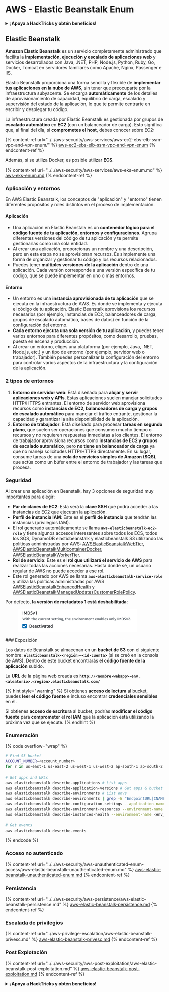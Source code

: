 # AWS - Elastic Beanstalk Enum

<details>

<summary><strong>¡Apoya a HackTricks y obtén beneficios!</strong></summary>

* Si quieres ver a tu **empresa anunciada en HackTricks** o si quieres acceder a la **última versión de PEASS o descargar HackTricks en PDF**, consulta los [**PLANES DE SUSCRIPCIÓN**](https://github.com/sponsors/carlospolop).
* Obtén el [**merchandising oficial de PEASS y HackTricks**](https://peass.creator-spring.com).
* Descubre [**The PEASS Family**](https://opensea.io/collection/the-peass-family), nuestra colección exclusiva de [**NFTs**](https://opensea.io/collection/the-peass-family).
* **Únete al** 💬 [**grupo de Discord**](https://discord.gg/hRep4RUj7f) o al [**grupo de Telegram**](https://t.me/peass) o **sígueme** en **Twitter** 🐦 [**@carlospolopm**](https://twitter.com/carlospolopm).

* **Comparte tus trucos de hacking enviando PRs a los repositorios de** [**HackTricks**](https://github.com/carlospolop/hacktricks) y [**HackTricks Cloud**](https://github.com/carlospolop/hacktricks-cloud) en GitHub.

</details>

## Elastic Beanstalk

**Amazon Elastic Beanstalk** es un servicio completamente administrado que facilita la **implementación, ejecución y escalado de aplicaciones web** y servicios desarrollados con Java, .NET, PHP, Node.js, Python, Ruby, Go, Docker, Tomcat en servidores familiares como Apache, Nginx, Passenger e IIS.

Elastic Beanstalk proporciona una forma sencilla y flexible de **implementar tus aplicaciones en la nube de AWS**, sin tener que preocuparte por la infraestructura subyacente. Se encarga **automáticamente** de los detalles de aprovisionamiento de capacidad, equilibrio de carga, escalado y supervisión del estado de la aplicación, lo que te permite centrarte en escribir y desplegar tu código.

La infraestructura creada por Elastic Beanstalk es gestionada por grupos de **escalado automático** en **EC2** (con un balanceador de carga). Esto significa que, al final del día, si **comprometes el host**, debes conocer sobre EC2:

{% content-ref url="../../aws-security/aws-services/aws-ec2-ebs-elb-ssm-vpc-and-vpn-enum/" %}
[aws-ec2-ebs-elb-ssm-vpc-and-vpn-enum](../../aws-security/aws-services/aws-ec2-ebs-elb-ssm-vpc-and-vpn-enum/)
{% endcontent-ref %}

Además, si se utiliza Docker, es posible utilizar **ECS**.

{% content-ref url="../../aws-security/aws-services/aws-eks-enum.md" %}
[aws-eks-enum.md](../../aws-security/aws-services/aws-eks-enum.md)
{% endcontent-ref %}

### Aplicación y entornos

En AWS Elastic Beanstalk, los conceptos de "aplicación" y "entorno" tienen diferentes propósitos y roles distintos en el proceso de implementación.

#### Aplicación

* Una aplicación en Elastic Beanstalk es un **contenedor lógico para el código fuente de tu aplicación, entornos y configuraciones**. Agrupa diferentes versiones del código de tu aplicación y te permite gestionarlas como una sola entidad.
* Al crear una aplicación, proporcionas un nombre y una descripción, pero en esta etapa no se aprovisionan recursos. Es simplemente una forma de organizar y gestionar tu código y los recursos relacionados.
* Puedes tener **múltiples versiones de la aplicación** dentro de una aplicación. Cada versión corresponde a una versión específica de tu código, que se puede implementar en uno o más entornos.

#### Entorno

* Un entorno es una **instancia aprovisionada de tu aplicación** que se ejecuta en la infraestructura de AWS. Es donde se implementa y ejecuta el código de tu aplicación. Elastic Beanstalk aprovisiona los recursos necesarios (por ejemplo, instancias de EC2, balanceadores de carga, grupos de escalado automático, bases de datos) en función de la configuración del entorno.
* **Cada entorno ejecuta una sola versión de tu aplicación**, y puedes tener varios entornos para diferentes propósitos, como desarrollo, pruebas, puesta en escena y producción.
* Al crear un entorno, eliges una plataforma (por ejemplo, Java, .NET, Node.js, etc.) y un tipo de entorno (por ejemplo, servidor web o trabajador). También puedes personalizar la configuración del entorno para controlar varios aspectos de la infraestructura y la configuración de la aplicación.

### 2 tipos de entornos

1. **Entorno de servidor web**: Está diseñado para **alojar y servir aplicaciones web y APIs**. Estas aplicaciones suelen manejar solicitudes HTTP/HTTPS entrantes. El entorno de servidor web aprovisiona recursos como **instancias de EC2, balanceadores de carga y grupos de escalado automático** para manejar el tráfico entrante, gestionar la capacidad y garantizar la alta disponibilidad de la aplicación.
2. **Entorno de trabajador**: Está diseñado para procesar **tareas en segundo plano**, que suelen ser operaciones que consumen mucho tiempo o recursos y no requieren respuestas inmediatas a los clientes. El entorno de trabajador aprovisiona recursos como **instancias de EC2 y grupos de escalado automático**, pero **no tiene un balanceador de carga** ya que no maneja solicitudes HTTP/HTTPS directamente. En su lugar, consume tareas de una **cola de servicios simples de Amazon (SQS)**, que actúa como un búfer entre el entorno de trabajador y las tareas que procesa.

### Seguridad

Al crear una aplicación en Beanstalk, hay 3 opciones de seguridad muy importantes para elegir:

* **Par de claves de EC2**: Esta será la **clave SSH** que podrá acceder a las instancias de EC2 que ejecutan la aplicación.
* **Perfil de instancia IAM**: Este es el **perfil de instancia** que tendrán las instancias (privilegios IAM).
* El rol generado automáticamente se llama **`aws-elasticbeanstalk-ec2-role`** y tiene algunos accesos interesantes sobre todos los ECS, todos los SQS, DynamoDB elasticbeanstalk y elasticbeanstalk S3 utilizando las políticas administradas por AWS: [AWSElasticBeanstalkWebTier](https://us-east-1.console.aws.amazon.com/iam/home#/policies/arn:aws:iam::aws:policy/AWSElasticBeanstalkWebTier), [AWSElasticBeanstalkMulticontainerDocker](https://us-east-1.console.aws.amazon.com/iam/home#/policies/arn:aws:iam::aws:policy/AWSElasticBeanstalkMulticontainerDocker), [AWSElasticBeanstalkWorkerTier](https://us-east-1.console.aws.amazon.com/iam/home#/policies/arn:aws:iam::aws:policy/AWSElasticBeanstalkWorkerTier).
* **Rol de servicio**: Este es el **rol que utilizará el servicio de AWS** para realizar todas las acciones necesarias. Hasta donde sé, un usuario regular de AWS no puede acceder a ese rol.
* Este rol generado por AWS se llama **`aws-elasticbeanstalk-service-role`** y utiliza las políticas administradas por AWS [AWSElasticBeanstalkEnhancedHealth](https://us-east-1.console.aws.amazon.com/iam/home#/policies/arn:aws:iam::aws:policy/service-role/AWSElasticBeanstalkEnhancedHealth) y [AWSElasticBeanstalkManagedUpdatesCustomerRolePolicy](https://us-east-1.console.aws.amazon.com/iamv2/home?region=us-east-1#/roles/details/aws-elasticbeanstalk-service-role?section=permissions).

Por defecto, **la versión de metadatos 1 está deshabilitada**:

<figure><img src="../../../.gitbook/assets/image (18) (1) (2).png" alt=""><figcaption></figcaption></figure>
### Exposición

Los datos de Beanstalk se almacenan en un **bucket de S3** con el siguiente nombre: **`elasticbeanstalk-<región>-<id-cuenta>`** (si se creó en la consola de AWS). Dentro de este bucket encontrarás el **código fuente de la aplicación** subido.

La **URL** de la página web creada es **`http://<nombre-webapp>-env.<aleatorio>.<región>.elasticbeanstalk.com/`**

{% hint style="warning" %}
Si obtienes **acceso de lectura** al bucket, puedes **leer el código fuente** e incluso encontrar **credenciales sensibles** en él.

Si obtienes **acceso de escritura** al bucket, podrías **modificar el código fuente** para **comprometer** el **rol IAM** que la aplicación está utilizando la próxima vez que se ejecute.
{% endhint %}

### Enumeración

{% code overflow="wrap" %}
```bash
# Find S3 bucket
ACCOUNT_NUMBER=<account_number>
for r in us-east-1 us-east-2 us-west-1 us-west-2 ap-south-1 ap-south-2 ap-northeast-1 ap-northeast-2 ap-northeast-3 ap-southeast-1 ap-southeast-2 ap-southeast-3 ca-central-1 eu-central-1 eu-central-2 eu-west-1 eu-west-2 eu-west-3 eu-north-1 sa-east-1 af-south-1 ap-east-1 eu-south-1 eu-south-2 me-south-1 me-central-1; do aws s3 ls elasticbeanstalk-$r-$ACCOUNT_NUMBER 2>/dev/null && echo "Found in: elasticbeanstalk-$r-$ACCOUNT_NUMBER"; done

# Get apps and URLs
aws elasticbeanstalk describe-applications # List apps
aws elasticbeanstalk describe-application-versions # Get apps & bucket name with source code
aws elasticbeanstalk describe-environments # List envs
aws elasticbeanstalk describe-environments | grep -E "EndpointURL|CNAME"
aws elasticbeanstalk describe-configuration-settings --application-name <app_name> --environment-name <env_name>
aws elasticbeanstalk describe-environment-resources --environment-name <env_name> # Get env info such as SQS used queues
aws elasticbeanstalk describe-instances-health --environment-name <env_name> # Get the instances of an environment

# Get events
aws elasticbeanstalk describe-events
```
{% endcode %}

### Acceso no autenticado

{% content-ref url="../../aws-security/aws-unauthenticated-enum-access/aws-elastic-beanstalk-unauthenticated-enum.md" %}
[aws-elastic-beanstalk-unauthenticated-enum.md](../../aws-security/aws-unauthenticated-enum-access/aws-elastic-beanstalk-unauthenticated-enum.md)
{% endcontent-ref %}

### Persistencia

{% content-ref url="../../aws-security/aws-persistence/aws-elastic-beanstalk-persistence.md" %}
[aws-elastic-beanstalk-persistence.md](../../aws-security/aws-persistence/aws-elastic-beanstalk-persistence.md)
{% endcontent-ref %}

### Escalada de privilegios

{% content-ref url="../aws-privilege-escalation/aws-elastic-beanstalk-privesc.md" %}
[aws-elastic-beanstalk-privesc.md](../aws-privilege-escalation/aws-elastic-beanstalk-privesc.md)
{% endcontent-ref %}

### Post Explotación

{% content-ref url="../../aws-security/aws-post-exploitation/aws-elastic-beanstalk-post-exploitation.md" %}
[aws-elastic-beanstalk-post-exploitation.md](../../aws-security/aws-post-exploitation/aws-elastic-beanstalk-post-exploitation.md)
{% endcontent-ref %}

<details>

<summary><strong>¡Apoya a HackTricks y obtén beneficios!</strong></summary>

* Si quieres ver tu **empresa anunciada en HackTricks** o si quieres acceder a la **última versión de PEASS o descargar HackTricks en PDF**, consulta los [**PLANES DE SUSCRIPCIÓN**](https://github.com/sponsors/carlospolop).
* Obtén el [**merchandising oficial de PEASS y HackTricks**](https://peass.creator-spring.com).
* Descubre [**The PEASS Family**](https://opensea.io/collection/the-peass-family), nuestra colección exclusiva de [**NFTs**](https://opensea.io/collection/the-peass-family).
* **Únete al** 💬 [**grupo de Discord**](https://discord.gg/hRep4RUj7f) o al [**grupo de Telegram**](https://t.me/peass) o **sígueme** en **Twitter** 🐦 [**@carlospolopm**](https://twitter.com/carlospolopm).
* **Comparte tus trucos de hacking enviando PRs a los repositorios de** [**HackTricks**](https://github.com/carlospolop/hacktricks) y [**HackTricks Cloud**](https://github.com/carlospolop/hacktricks-cloud) github.

</details>
